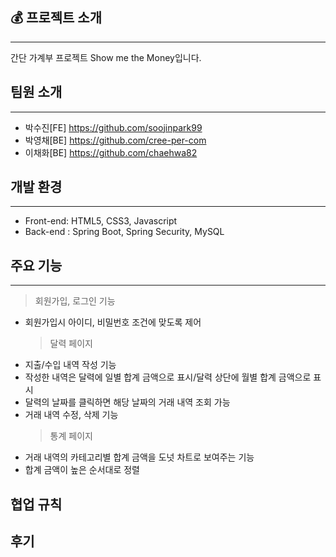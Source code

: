 ## 💰 프로젝트 소개

---

간단 가계부 프로젝트 Show me the Money입니다.

## 팀원 소개

---

- 박수진[FE] <https://github.com/soojinpark99>
- 박영채[BE] <https://github.com/cree-per-com>
- 이채화[BE] <https://github.com/chaehwa82>

## 개발 환경

---

- Front-end: HTML5, CSS3, Javascript
- Back-end : Spring Boot, Spring Security, MySQL

## 주요 기능

---

> 회원가입, 로그인 기능

- 회원가입시 아이디, 비밀번호 조건에 맞도록 제어
  > 달력 페이지
- 지출/수입 내역 작성 기능
- 작성한 내역은 달력에 일별 합계 금액으로 표시/달력 상단에 월별 합계 금액으로 표시
- 달력의 날짜를 클릭하면 해당 날짜의 거래 내역 조회 가능
- 거래 내역 수정, 삭제 기능
  > 통계 페이지
- 거래 내역의 카테고리별 합계 금액을 도넛 차트로 보여주는 기능
- 합계 금액이 높은 순서대로 정렬

## 협업 규칙

## 후기
